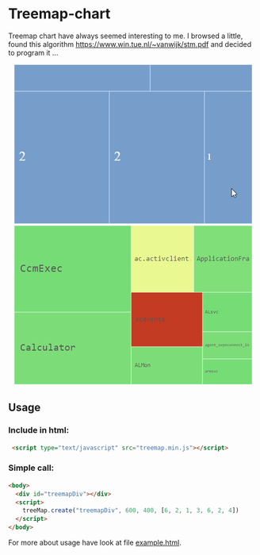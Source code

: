 # Treemap-chart
Treemap chart have always seemed interesting to me. I browsed a little, found this algorithm https://www.win.tue.nl/~vanwijk/stm.pdf and decided to program it ...

<p align="center">
  <img src="https://github.com/ivanuci/Treemap-chart/blob/main/example.gif" alt="example.gif">
</p>

## Usage

### Include in html:
```html
 <script type="text/javascript" src="treemap.min.js"></script>
```

### Simple call:
```html
<body>
  <div id="treemapDiv"></div>
  <script>
    treeMap.create("treemapDiv", 600, 400, [6, 2, 1, 3, 6, 2, 4])
  </script>
</body>
```
For more about usage have look at file <a href="https://github.com/ivanuci/Treemap-chart/blob/readme-edit/example.html">example.html</a>.
